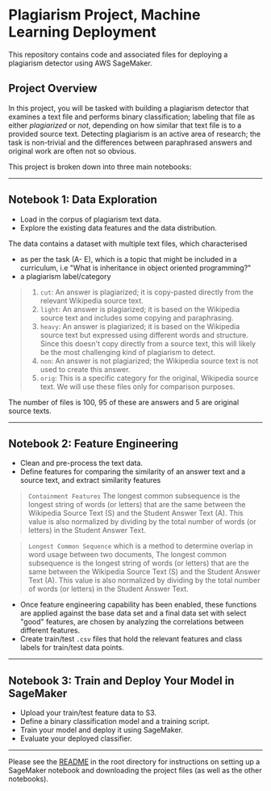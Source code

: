 # Plagiarism Project, Machine Learning Deployment

This repository contains code and associated files for deploying a plagiarism detector using AWS SageMaker.

## Project Overview

In this project, you will be tasked with building a plagiarism detector that examines a text file and performs binary classification; labeling that file as either *plagiarized* or *not*, depending on how similar that text file is to a provided source text. Detecting plagiarism is an active area of research; the task is non-trivial and the differences between paraphrased answers and original work are often not so obvious.

This project is broken down into three main notebooks:

---

## Notebook 1: Data Exploration
* Load in the corpus of plagiarism text data.
* Explore the existing data features and the data distribution.

The data contains a dataset with multiple text files, which characterised 
 
 * as per the task (A- E), which is a topic that might be included in a curriculum, i.e "What is inheritance in object oriented programming?"
 * a plagiarism label/category
 > 1. `cut`: An answer is plagiarized; it is copy-pasted directly from the relevant Wikipedia source text.
 > 2. `light`: An answer is plagiarized; it is based on the Wikipedia source text and includes some copying and paraphrasing.
 > 3. `heavy`: An answer is plagiarized; it is based on the Wikipedia source text but expressed using different words and structure. Since this doesn't copy directly from a source text, this will likely be the most challenging kind of plagiarism to detect.
> 4. `non`: An answer is not plagiarized; the Wikipedia source text is not used to create this answer.
> 5. `orig`: This is a specific category for the original, Wikipedia source text. We will use these files only for comparison purposes.

The number of files is 100, 95 of these are answers and 5 are original source texts.

---

## Notebook 2: Feature Engineering

* Clean and pre-process the text data.
* Define features for comparing the similarity of an answer text and a source text, and extract similarity features
> `Containment Features` The longest common subsequence is the longest string of words (or letters) that are the same between the Wikipedia Source Text (S) and the Student Answer Text (A). This value is also normalized by dividing by the total number of words (or letters) in the Student Answer Text.

> `Longest Common Sequence` which is a method to determine overlap in word usage between two documents, The longest common subsequence is the longest string of words (or letters) that are the same between the Wikipedia Source Text (S) and the Student Answer Text (A). This value is also normalized by dividing by the total number of words (or letters) in the Student Answer Text.
* Once feature engineering capability has been enabled, these functions are applied against the base data set and a final data set with select "good" features, are chosen by analyzing the correlations between different features.
* Create train/test `.csv` files that hold the relevant features and class labels for train/test data points.

---

## Notebook 3: Train and Deploy Your Model in SageMaker

* Upload your train/test feature data to S3.
* Define a binary classification model and a training script.
* Train your model and deploy it using SageMaker.
* Evaluate your deployed classifier.

---

Please see the [README](https://github.com/udacity/ML_SageMaker_Studies/tree/master/README.md) in the root directory for instructions on setting up a SageMaker notebook and downloading the project files (as well as the other notebooks).


